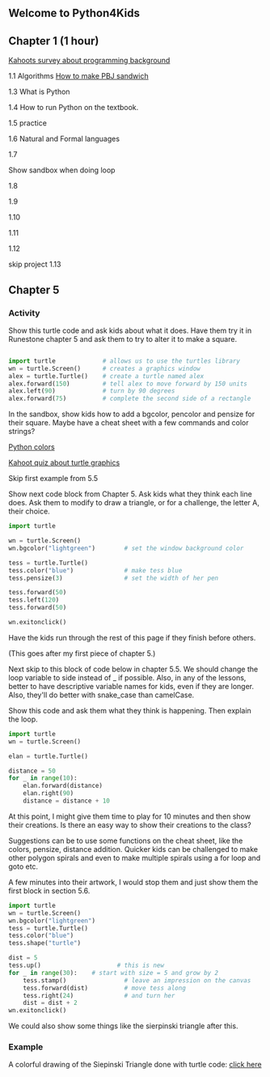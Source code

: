 ## Welcome to Python4Kids



## Chapter 1 (1 hour)

[Kahoots survey about programming background](https://play.kahoot.it/#/k/43814549-74f6-4d68-8410-fd7e12da148d)

1.1 Algorithms
[How to make PBJ sandwich](https://www.youtube.com/watch?v=RjHzD2sfWcQ)

1.3 What is Python

1.4 How to run Python on the textbook.

1.5 practice

1.6 Natural and Formal languages

1.7

Show sandbox when doing loop

1.8

1.9

1.10

1.11

1.12

skip project 1.13

## Chapter 5

### Activity
Show this turtle code and ask kids about what it does. Have them try it in Runestone chapter 5 and ask them to try to alter it to make a square.

```python

import turtle             # allows us to use the turtles library
wn = turtle.Screen()      # creates a graphics window
alex = turtle.Turtle()    # create a turtle named alex
alex.forward(150)         # tell alex to move forward by 150 units
alex.left(90)             # turn by 90 degrees
alex.forward(75)          # complete the second side of a rectangle

```

In the sandbox, show kids how to add a bgcolor, pencolor and pensize for their square. Maybe have a cheat sheet with a few commands and color strings?


[Python colors](https://matplotlib.org/examples/color/named_colors.html)

[Kahoot quiz about turtle graphics](https://play.kahoot.it/#/k/3fed4f34-059c-4b90-96a1-736a8b20ea3a)

Skip first example from 5.5

Show next code block from Chapter 5. Ask kids what they think each line does. Ask them to modify to draw a triangle, or for a challenge, the letter A, their choice.

```python
import turtle

wn = turtle.Screen()
wn.bgcolor("lightgreen")        # set the window background color

tess = turtle.Turtle()
tess.color("blue")              # make tess blue
tess.pensize(3)                 # set the width of her pen

tess.forward(50)
tess.left(120)
tess.forward(50)

wn.exitonclick()  
```
Have the kids run through the rest of this page if they finish before others. 



(This goes after my first piece of chapter 5.)

Next skip to this block of code below in chapter 5.5. We should change the loop variable to side instead of _ if possible. Also, in any of the lessons, better to have descriptive variable names for kids, even if they are longer. Also, they'll do better with snake_case than camelCase.

Show this code and ask them what they think is happening. Then explain the loop. 

```python
import turtle
wn = turtle.Screen()

elan = turtle.Turtle()

distance = 50
for _ in range(10):
    elan.forward(distance)
    elan.right(90)
    distance = distance + 10
```
At this point, I might give them time to play for 10 minutes and then show their creations. Is there an easy way to show their creations to the class? 

Suggestions can be to use some functions on the cheat sheet, like the colors, pensize, distance addition.
Quicker kids can be challenged to make other polygon spirals and even to make multiple spirals using a for loop and goto etc.

A few minutes into their artwork, I would stop them and just show them the first block in section 5.6.

```python
import turtle
wn = turtle.Screen()
wn.bgcolor("lightgreen")
tess = turtle.Turtle()
tess.color("blue")
tess.shape("turtle")

dist = 5
tess.up()                     # this is new
for _ in range(30):    # start with size = 5 and grow by 2
    tess.stamp()                # leave an impression on the canvas
    tess.forward(dist)          # move tess along
    tess.right(24)              # and turn her
    dist = dist + 2
wn.exitonclick()
```

We could also show some things like the sierpinski triangle after this. 

### Example
A colorful drawing of the Siepinski Triangle done with turtle code: [click here](Sierpinski.md)


